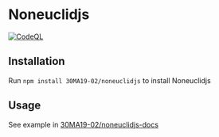 # Noneuclidjs

[![CodeQL](https://github.com/30MA19-02/noneuclidjs/actions/workflows/codeql-analysis.yml/badge.svg)](https://github.com/30MA19-02/noneuclidjs/actions/workflows/codeql-analysis.yml)

## Installation

Run `npm install 30MA19-02/noneuclidjs` to install Noneuclidjs

## Usage

See example in [30MA19-02/noneuclidjs-docs](https://github.com/30MA19-02/noneuclidjs-docs)
